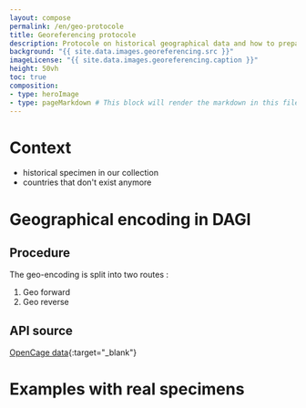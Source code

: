 ```yaml
---
layout: compose
permalink: /en/geo-protocole
title: Georeferencing protocole
description: Protocole on historical geographical data and how to prepare for the import on DAGI
background: "{{ site.data.images.georeferencing‎.src }}"
imageLicense: "{{ site.data.images.georeferencing‎.caption }}"
height: 50vh
toc: true
composition:
- type: heroImage
- type: pageMarkdown # This block will render the markdown in this file so no data property needed
---
```


# Context
- historical specimen in our collection
- countries that don't exist anymore

# Geographical encoding in DAGI

## Procedure

The geo-encoding is split into two routes :
1. Geo forward
2. Geo reverse

## API source

[OpenCage data](https://opencagedata.com/){:target="_blank"}

# Examples with real specimens

